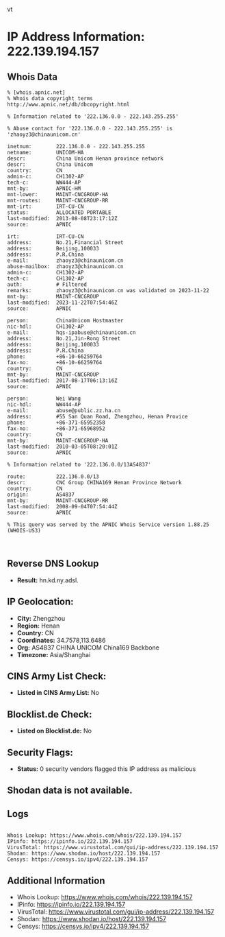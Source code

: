 vt
# IP Address Information: 222.139.194.157

## Whois Data
```
% [whois.apnic.net]
% Whois data copyright terms    http://www.apnic.net/db/dbcopyright.html

% Information related to '222.136.0.0 - 222.143.255.255'

% Abuse contact for '222.136.0.0 - 222.143.255.255' is 'zhaoyz3@chinaunicom.cn'

inetnum:        222.136.0.0 - 222.143.255.255
netname:        UNICOM-HA
descr:          China Unicom Henan province network
descr:          China Unicom
country:        CN
admin-c:        CH1302-AP
tech-c:         WW444-AP
mnt-by:         APNIC-HM
mnt-lower:      MAINT-CNCGROUP-HA
mnt-routes:     MAINT-CNCGROUP-RR
mnt-irt:        IRT-CU-CN
status:         ALLOCATED PORTABLE
last-modified:  2013-08-08T23:17:12Z
source:         APNIC

irt:            IRT-CU-CN
address:        No.21,Financial Street
address:        Beijing,100033
address:        P.R.China
e-mail:         zhaoyz3@chinaunicom.cn
abuse-mailbox:  zhaoyz3@chinaunicom.cn
admin-c:        CH1302-AP
tech-c:         CH1302-AP
auth:           # Filtered
remarks:        zhaoyz3@chinaunicom.cn was validated on 2023-11-22
mnt-by:         MAINT-CNCGROUP
last-modified:  2023-11-22T07:54:46Z
source:         APNIC

person:         ChinaUnicom Hostmaster
nic-hdl:        CH1302-AP
e-mail:         hqs-ipabuse@chinaunicom.cn
address:        No.21,Jin-Rong Street
address:        Beijing,100033
address:        P.R.China
phone:          +86-10-66259764
fax-no:         +86-10-66259764
country:        CN
mnt-by:         MAINT-CNCGROUP
last-modified:  2017-08-17T06:13:16Z
source:         APNIC

person:         Wei Wang
nic-hdl:        WW444-AP
e-mail:         abuse@public.zz.ha.cn
address:        #55 San Quan Road, Zhengzhou, Henan Provice
phone:          +86-371-65952358
fax-no:         +86-371-65968952
country:        CN
mnt-by:         MAINT-CNCGROUP-HA
last-modified:  2010-03-05T08:20:01Z
source:         APNIC

% Information related to '222.136.0.0/13AS4837'

route:          222.136.0.0/13
descr:          CNC Group CHINA169 Henan Province Network
country:        CN
origin:         AS4837
mnt-by:         MAINT-CNCGROUP-RR
last-modified:  2008-09-04T07:54:44Z
source:         APNIC

% This query was served by the APNIC Whois Service version 1.88.25 (WHOIS-US3)



```
## Reverse DNS Lookup
- **Result:** hn.kd.ny.adsl.

## IP Geolocation:
- **City:** Zhengzhou
- **Region:** Henan
- **Country:** CN
- **Coordinates:** 34.7578,113.6486
- **Org:** AS4837 CHINA UNICOM China169 Backbone
- **Timezone:** Asia/Shanghai

## CINS Army List Check:
- **Listed in CINS Army List:** 
No

## Blocklist.de Check:
- **Listed on Blocklist.de:** 
No

## Security Flags:
- **Status:** 0 security vendors flagged this IP address as malicious

## Shodan data is not available.

## Logs
```

Whois Lookup: https://www.whois.com/whois/222.139.194.157
IPinfo: https://ipinfo.io/222.139.194.157
VirusTotal: https://www.virustotal.com/gui/ip-address/222.139.194.157
Shodan: https://www.shodan.io/host/222.139.194.157
Censys: https://censys.io/ipv4/222.139.194.157

```
## Additional Information
- Whois Lookup: https://www.whois.com/whois/222.139.194.157
- IPinfo: https://ipinfo.io/222.139.194.157
- VirusTotal: https://www.virustotal.com/gui/ip-address/222.139.194.157
- Shodan: https://www.shodan.io/host/222.139.194.157
- Censys: https://censys.io/ipv4/222.139.194.157

